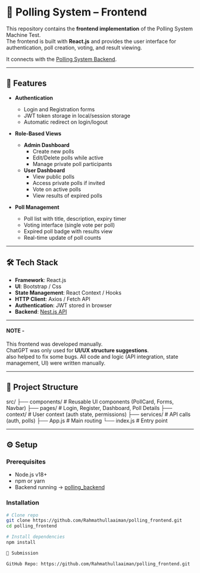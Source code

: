 # 🎨 Polling System – Frontend

This repository contains the **frontend implementation** of the Polling System Machine Test.  
The frontend is built with **React.js** and provides the user interface for authentication, poll creation, voting, and result viewing.  

It connects with the [Polling System Backend](https://github.com/Rahmathullaaiman/polling_backend.git).

---

## 🚀 Features

- **Authentication**
  - Login and Registration forms
  - JWT token storage in local/session storage
  - Automatic redirect on login/logout

- **Role-Based Views**
  - **Admin Dashboard**
    - Create new polls
    - Edit/Delete polls while active
    - Manage private poll participants
  - **User Dashboard**
    - View public polls
    - Access private polls if invited
    - Vote on active polls
    - View results of expired polls

- **Poll Management**
  - Poll list with title, description, expiry timer
  - Voting interface (single vote per poll)
  - Expired poll badge with results view
  - Real-time update of poll counts

---

## 🛠️ Tech Stack
- **Framework**: React.js 
- **UI**: Bootstrap / Css
- **State Management**: React Context / Hooks
- **HTTP Client**: Axios / Fetch API
- **Authentication**: JWT stored in browser
- **Backend**: [Nest.js API](https://github.com/Rahmathullaaiman/polling_backend.git)

---

#### NOTE -

This frontend was developed manually.  
ChatGPT was only used for **UI/UX structure suggestions**.  
also helped to fix some bugs.
All code and logic (API integration, state management, UI) were written manually.

---

## 📂 Project Structure
src/
├── components/ # Reusable UI components (PollCard, Forms, Navbar)
├── pages/ # Login, Register, Dashboard, Poll Details
├── context/ # User context (auth state, permissions)
├── services/ # API calls (auth, polls)
├── App.js # Main routing
└── index.js # Entry point


---

## ⚙️ Setup

### Prerequisites
- Node.js v18+
- npm or yarn
- Backend running → [polling_backend](https://github.com/Rahmathullaaiman/polling_backend.git)

### Installation
```bash
# Clone repo
git clone https://github.com/Rahmathullaaiman/polling_frontend.git
cd polling_frontend

# Install dependencies
npm install

📩 Submission

GitHub Repo: https://github.com/Rahmathullaaiman/polling_frontend.git

